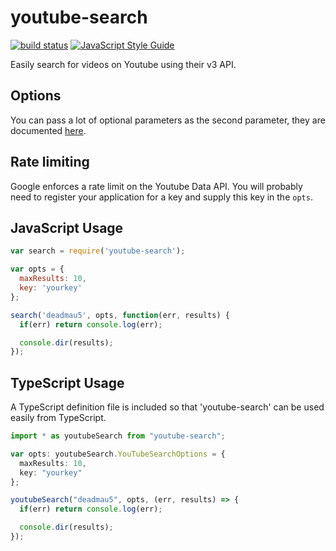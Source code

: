 # youtube-search

[![build status](https://secure.travis-ci.org/MaxGfeller/youtube-search.png)](http://travis-ci.org/MaxGfeller/youtube-search)
[![JavaScript Style Guide](https://img.shields.io/badge/code_style-standard-brightgreen.svg)](https://standardjs.com)

Easily search for videos on Youtube using their v3 API.

## Options

You can pass a lot of optional parameters as the second parameter, they are
documented [here](https://developers.google.com/youtube/v3/docs/search/list).

## Rate limiting

Google enforces a rate limit on the Youtube Data API. You will probably need to
register your application for a key and supply this key in the `opts`.

## JavaScript Usage

```javascript
var search = require('youtube-search');

var opts = {
  maxResults: 10,
  key: 'yourkey'
};

search('deadmau5', opts, function(err, results) {
  if(err) return console.log(err);

  console.dir(results);
});
```

## TypeScript Usage

A TypeScript definition file is included so that 'youtube-search' can be used 
easily from TypeScript.

```typescript
import * as youtubeSearch from "youtube-search";

var opts: youtubeSearch.YouTubeSearchOptions = {
  maxResults: 10,
  key: "yourkey"
};

youtubeSearch("deadmau5", opts, (err, results) => {
  if(err) return console.log(err);

  console.dir(results);
});
```
